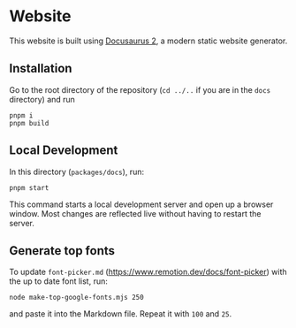 # Website

This website is built using [Docusaurus 2](https://v2.docusaurus.io/), a modern static website generator.

## Installation

Go to the root directory of the repository (`cd ../..` if you are in the `docs` directory) and run

```console
pnpm i
pnpm build
```

## Local Development

In this directory (`packages/docs`), run:

```console
pnpm start
```

This command starts a local development server and open up a browser window. Most changes are reflected live without having to restart the server.

## Generate top fonts

To update `font-picker.md` (https://www.remotion.dev/docs/font-picker) with the up to date font list, run:

```
node make-top-google-fonts.mjs 250
```

and paste it into the Markdown file. Repeat it with `100` and `25`.
